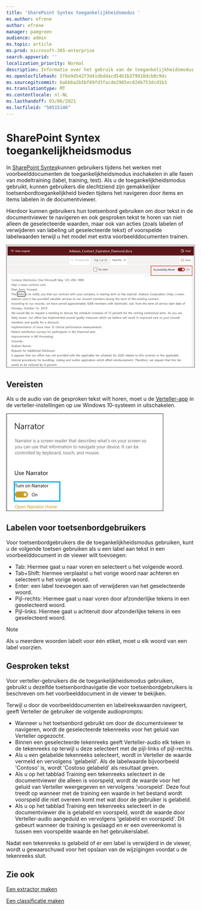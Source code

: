 ```yaml
---
title: 'SharePoint Syntex toegankelijkheidsmodus '
ms.author: efrene
author: efrene
manager: pamgreen
audience: admin
ms.topic: article
ms.prod: microsoft-365-enterprise
search.appverid: ''
localization_priority: Normal
description: Informatie over het gebruik van de toegankelijkheidsmodus bij het trainen van een model in SharePoint Syntex.
ms.openlocfilehash: 5f6e9d542f3d41dbddacd54b1b379910dcb0c9dc
ms.sourcegitcommit: babbba2b5bf69fd3facde2905ec024b753dcd1b3
ms.translationtype: MT
ms.contentlocale: nl-NL
ms.lasthandoff: 03/06/2021
ms.locfileid: "50515146"
---
```

# <a name="sharepoint-syntex-accessibility-mode"></a>SharePoint Syntex toegankelijkheidsmodus

In [SharePoint Syntex](index.md)kunnen gebruikers tijdens het werken met voorbeelddocumenten de toegankelijkheidsmodus inschakelen in alle fasen van modeltraining (label, training, test). Als u de toegankelijkheidsmodus gebruikt, kunnen gebruikers die slechtziend zijn gemakkelijker toetsenbordtoegankelijkheid bieden tijdens het navigeren door items en items labelen in de documentviewer.

Hierdoor kunnen gebruikers hun toetsenbord gebruiken om door tekst in de documentviewer te navigeren en ook gesproken tekst te horen van niet alleen de geselecteerde waarden, maar ook van acties (zoals labelen of verwijderen van labeling uit geselecteerde tekst) of voorspelde labelwaarden terwijl u het model met extra voorbeelddocumenten trainen. 


![Toegankelijkheidsmodus](../media/content-understanding/accessibility-mode.png)

## <a name="requirements"></a>Vereisten

Als u de audio van de gesproken tekst wilt horen, moet u de [Verteller-app](https://support.microsoft.com/windows/complete-guide-to-narrator-e4397a0d-ef4f-b386-d8ae-c172f109bdb1) in de verteller-instellingen op uw Windows 10-systeem in uitschakelen.

![Verteller in te zetten](../media/content-understanding/narrator-settings.png)

## <a name="labeling-for-keyboard-users"></a>Labelen voor toetsenbordgebruikers

Voor toetsenbordgebruikers die de toegankelijkheidsmodus gebruiken, kunt u de volgende toetsen gebruiken als u een label aan tekst in een voorbeelddocument in de viewer wilt toevoegen:

- Tab: Hiermee gaat u naar voren en selecteert u het volgende woord.
- Tab+Shift: hiermee verplaatst u het vorige woord naar achteren en selecteert u het vorige woord.
- Enter: een label toevoegen aan of verwijderen van het geselecteerde woord.
- Pijl-rechts: Hiermee gaat u naar voren door afzonderlijke tekens in een geselecteerd woord.
- Pijl-links: Hiermee gaat u achteruit door afzonderlijke tekens in een geselecteerd woord.

> [!NOTE]
> Als u meerdere woorden labelt voor één etiket, moet u elk woord van een label voorzien.


## <a name="narration"></a>Gesproken tekst

Voor verteller-gebruikers die de toegankelijkheidsmodus gebruiken, gebruikt u dezelfde toetsenbordnavigatie die voor toetsenbordgebruikers is beschreven om het voorbeelddocument in de viewer te bekijken.

Terwijl u door de voorbeelddocumenten en labelreekswaarden navigeert, geeft Verteller de gebruiker de volgende audioprompts:

- Wanneer u het toetsenbord gebruikt om door de documentviewer te navigeren, wordt de geselecteerde tekenreeks voor het geluid van Verteller opgezocht.
- Binnen een geselecteerde tekenreeks geeft Verteller-audio elk teken in de tekenreeks op terwijl u deze selecteert met de pijl-links of pijl-rechts.
- Als u een gelabelde tekenreeks selecteert, wordt in Verteller de waarde vermeld en vervolgens 'gelabeld'.  Als de labelwaarde bijvoorbeeld 'Contoso' is, wordt 'Costoso gelabeld' als resultaat geven. 
- Als u op het tabblad Training een tekenreeks selecteert in de documentviewer die alleen is voorspeld, wordt de waarde voor het geluid van Verteller weergegeven en vervolgens 'voorspeld'. Deze fout treedt op wanneer met de training een waarde in het bestand wordt voorspeld die niet overeen komt met wat door de gebruiker is gelabeld.
- Als u op het tabblad Training een tekenreeks selecteert in de documentviewer die is gelabeld en voorspeld, wordt de waarde door Verteller-audio aangeduid en vervolgens 'gelabeld en voorspeld'. Dit gebeurt wanneer de training is geslaagd en er een overeenkomst is tussen een voorspelde waarde en het gebruikerslabel.



Nadat een tekenreeks is gelabeld of er een label is verwijderd in de viewer, wordt u gewaarschuwd voor het opslaan van de wijzigingen voordat u de tekenreeks sluit.

## <a name="see-also"></a>Zie ook

[Een extractor maken](create-an-extractor.md)</br>

[Een classificatie maken](create-a-classifier.md)</br>










 


  
  



